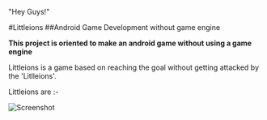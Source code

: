 "Hey Guys!"

#Littleions
##Android Game Development without game engine

**This project is oriented to make an android game without using a game engine**

Littleions is a game based on reaching the goal without getting attacked by the 'Litlleions'.

Littleions are :-

![Screenshot](https://raw.github.com/Melvinodsa/Littleions/blob/master/res/drawable/monsters.png)
